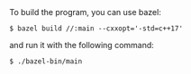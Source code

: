 <div>
  To build the program, you can use bazel:
  <pre><code>$ bazel build //:main --cxxopt='-std=c++17'</code></pre>
  and run it with the following command:
  <pre><code>$ ./bazel-bin/main </code></pre>
</div>
